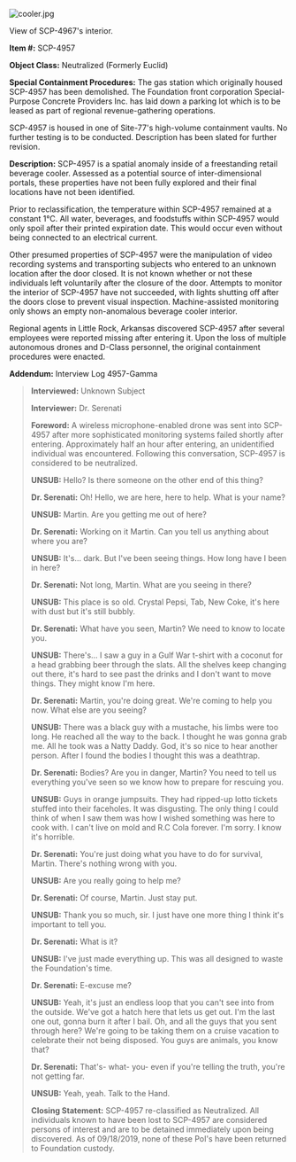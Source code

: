 ![cooler.jpg](http://scp-wiki.wdfiles.com/local--files/scp-4957/cooler.jpg)

View of SCP-4967's interior.

**Item #:** SCP-4957

**Object Class:** Neutralized (Formerly Euclid)

**Special Containment Procedures:** The gas station which originally housed SCP-4957 has been demolished. The Foundation front corporation Special-Purpose Concrete Providers Inc. has laid down a parking lot which is to be leased as part of regional revenue-gathering operations.

SCP-4957 is housed in one of Site-77's high-volume containment vaults. No further testing is to be conducted. Description has been slated for further revision.

**Description:** SCP-4957 is a spatial anomaly inside of a freestanding retail beverage cooler. Assessed as a potential source of inter-dimensional portals, these properties have not been fully explored and their final locations have not been identified.

Prior to reclassification, the temperature within SCP-4957 remained at a constant 1°C. All water, beverages, and foodstuffs within SCP-4957 would only spoil after their printed expiration date. This would occur even without being connected to an electrical current.

Other presumed properties of SCP-4957 were the manipulation of video recording systems and transporting subjects who entered to an unknown location after the door closed. It is not known whether or not these individuals left voluntarily after the closure of the door. Attempts to monitor the interior of SCP-4957 have not succeeded, with lights shutting off after the doors close to prevent visual inspection. Machine-assisted monitoring only shows an empty non-anomalous beverage cooler interior.

Regional agents in Little Rock, Arkansas discovered SCP-4957 after several employees were reported missing after entering it. Upon the loss of multiple autonomous drones and D-Class personnel, the original containment procedures were enacted.

**Addendum:** Interview Log 4957-Gamma

> **Interviewed:** Unknown Subject
> 
> **Interviewer:** Dr. Serenati
> 
> **Foreword:** A wireless microphone-enabled drone was sent into SCP-4957 after more sophisticated monitoring systems failed shortly after entering. Approximately half an hour after entering, an unidentified individual was encountered. Following this conversation, SCP-4957 is considered to be neutralized.
> 
> **<Begin Log>**
> 
> **UNSUB:** Hello? Is there someone on the other end of this thing?
> 
> **Dr. Serenati:** Oh! Hello, we are here, here to help. What is your name?
> 
> **UNSUB:** Martin. Are you getting me out of here?
> 
> **Dr. Serenati:** Working on it Martin. Can you tell us anything about where you are?
> 
> **UNSUB:** It's… dark. But I've been seeing things. How long have I been in here?
> 
> **Dr. Serenati:** Not long, Martin. What are you seeing in there?
> 
> **UNSUB:** This place is so old. Crystal Pepsi, Tab, New Coke, it's here with dust but it's still bubbly.
> 
> **Dr. Serenati:** What have you seen, Martin? We need to know to locate you.
> 
> **UNSUB:** There's… I saw a guy in a Gulf War t-shirt with a coconut for a head grabbing beer through the slats. All the shelves keep changing out there, it's hard to see past the drinks and I don't want to move things. They might know I'm here.
> 
> **Dr. Serenati:** Martin, you're doing great. We're coming to help you now. What else are you seeing?
> 
> **UNSUB:** There was a black guy with a mustache, his limbs were too long. He reached all the way to the back. I thought he was gonna grab me. All he took was a Natty Daddy. God, it's so nice to hear another person. After I found the bodies I thought this was a deathtrap.
> 
> **Dr. Serenati:** Bodies? Are you in danger, Martin? You need to tell us everything you've seen so we know how to prepare for rescuing you.
> 
> **UNSUB:** Guys in orange jumpsuits. They had ripped-up lotto tickets stuffed into their faceholes. It was disgusting. The only thing I could think of when I saw them was how I wished something was here to cook with. I can't live on mold and R.C Cola forever. I'm sorry. I know it's horrible.
> 
> **Dr. Serenati:** You're just doing what you have to do for survival, Martin. There's nothing wrong with you.
> 
> **UNSUB:** Are you really going to help me?
> 
> **Dr. Serenati:** Of course, Martin. Just stay put.
> 
> **UNSUB:** Thank you so much, sir. I just have one more thing I think it's important to tell you.
> 
> **Dr. Serenati:** What is it?
> 
> **UNSUB:** I've just made everything up. This was all designed to waste the Foundation's time.
> 
> **Dr. Serenati:** E-excuse me?
> 
> **UNSUB:** Yeah, it's just an endless loop that you can't see into from the outside. We've got a hatch here that lets us get out. I'm the last one out, gonna burn it after I bail. Oh, and all the guys that you sent through here? We're going to be taking them on a cruise vacation to celebrate their not being disposed. You guys are animals, you know that?
> 
> **Dr. Serenati:** That's- what- you- even if you're telling the truth, you're not getting far.
> 
> **UNSUB:** Yeah, yeah. Talk to the Hand.
> 
> **<End Log>**
> 
> **Closing Statement:** SCP-4957 re-classified as Neutralized. All individuals known to have been lost to SCP-4957 are considered persons of interest and are to be detained immediately upon being discovered. As of 09/18/2019, none of these PoI's have been returned to Foundation custody.